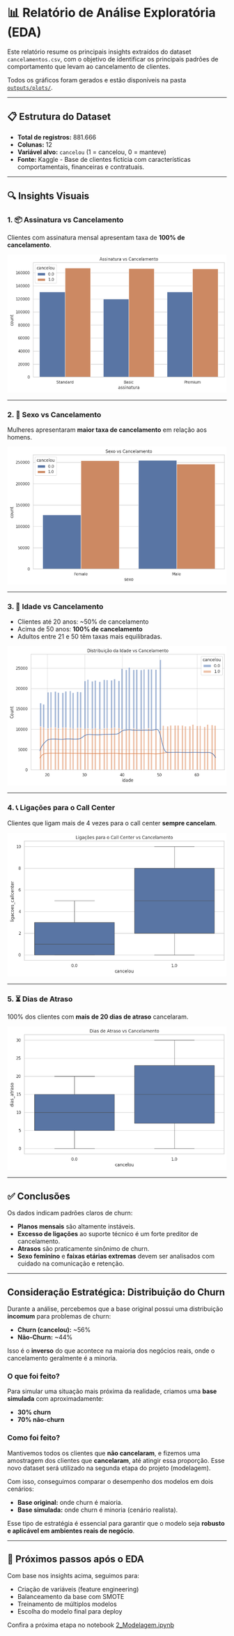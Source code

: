 # 📊 Relatório de Análise Exploratória (EDA)

Este relatório resume os principais insights extraídos do dataset `cancelamentos.csv`, com o objetivo de identificar os principais padrões de comportamento que levam ao cancelamento de clientes.

Todos os gráficos foram gerados e estão disponíveis na pasta [`outputs/plots/`](../outputs/plots/).

---

## 📋 Estrutura do Dataset

- **Total de registros:** 881.666
- **Colunas:** 12
- **Variável alvo:** `cancelou` (1 = cancelou, 0 = manteve)
- **Fonte:** Kaggle - Base de clientes fictícia com características comportamentais, financeiras e contratuais.

---

## 🔍 Insights Visuais

### 1. 📦 Assinatura vs Cancelamento

Clientes com assinatura mensal apresentam taxa de **100% de cancelamento**.

![Assinatura vs Cancelamento](../outputs/plots/assinatura_vs_cancelamento.png)

---

### 2. 👩 Sexo vs Cancelamento

Mulheres apresentaram **maior taxa de cancelamento** em relação aos homens.

![Sexo vs Cancelamento](../outputs/plots/sexo_vs_cancelamento.png)

---

### 3. 👶 Idade vs Cancelamento

- Clientes até 20 anos: ~50% de cancelamento  
- Acima de 50 anos: **100% de cancelamento**  
- Adultos entre 21 e 50 têm taxas mais equilibradas.

![Idade vs Cancelamento](../outputs/plots/idade_vs_cancelamento.png)

---

### 4. 📞 Ligações para o Call Center

Clientes que ligam mais de 4 vezes para o call center **sempre cancelam**.

![Call Center vs Cancelamento](../outputs/plots/callcenter_vs_cancelamento.png)

---

### 5. ⏳ Dias de Atraso

100% dos clientes com **mais de 20 dias de atraso** cancelaram.

![Dias de Atraso vs Cancelamento](../outputs/plots/dias_atraso_vs_cancelamento.png)

---

## ✅ Conclusões

Os dados indicam padrões claros de churn:

- **Planos mensais** são altamente instáveis.
- **Excesso de ligações** ao suporte técnico é um forte preditor de cancelamento.
- **Atrasos** são praticamente sinônimo de churn.
- **Sexo feminino** e **faixas etárias extremas** devem ser analisados com cuidado na comunicação e retenção.

---

## Consideração Estratégica: Distribuição do Churn

Durante a análise, percebemos que a base original possui uma distribuição **incomum** para problemas de churn:

- **Churn (cancelou):** ~56%
- **Não-Churn:** ~44%

Isso é o **inverso** do que acontece na maioria dos negócios reais, onde o cancelamento geralmente é a minoria.

### O que foi feito?

Para simular uma situação mais próxima da realidade, criamos uma **base simulada** com aproximadamente:

- **30% churn**
- **70% não-churn**

### Como foi feito?

Mantivemos todos os clientes que **não cancelaram**, e fizemos uma amostragem dos clientes que **cancelaram**, até atingir essa proporção. Esse novo dataset será utilizado na segunda etapa do projeto (modelagem).

Com isso, conseguimos comparar o desempenho dos modelos em dois cenários:

- **Base original:** onde churn é maioria.
- **Base simulada:** onde churn é minoria (cenário realista).

Esse tipo de estratégia é essencial para garantir que o modelo seja **robusto e aplicável em ambientes reais de negócio**.

---

## 🧠 Próximos passos após o EDA

Com base nos insights acima, seguimos para:

- Criação de variáveis (feature engineering)
- Balanceamento da base com SMOTE
- Treinamento de múltiplos modelos
- Escolha do modelo final para deploy

Confira a próxima etapa no notebook [2_Modelagem.ipynb](../notebooks/2_Modelagem.ipynb)
